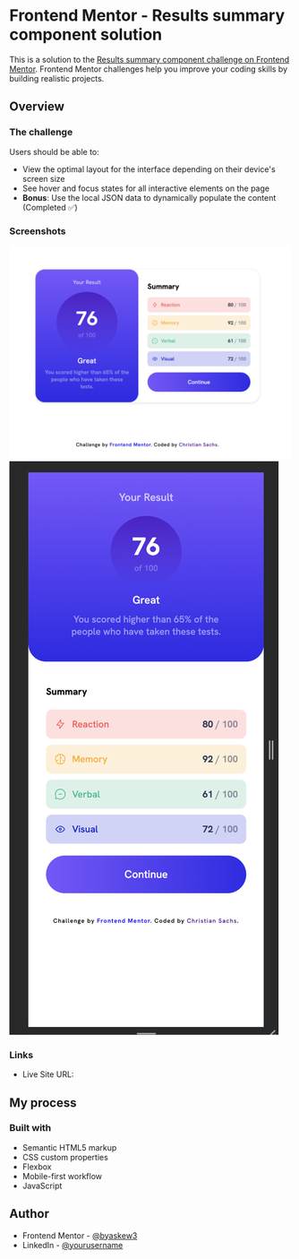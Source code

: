 # Frontend Mentor - Results summary component solution

This is a solution to the [Results summary component challenge on Frontend Mentor](https://www.frontendmentor.io/challenges/results-summary-component-CE_K6s0maV). Frontend Mentor challenges help you improve your coding skills by building realistic projects. 

## Overview

### The challenge

Users should be able to:

- View the optimal layout for the interface depending on their device's screen size
- See hover and focus states for all interactive elements on the page
- **Bonus**: Use the local JSON data to dynamically populate the content (Completed ✅)

### Screenshots

![](./assets/screenshots/Screenshot%202023-10-18%20at%2012.25.26%20AM.png)
![](./assets/screenshots/Screenshot%202023-10-18%20at%2012.26.00%20AM.png)

### Links

- Live Site URL: [](https://beamish-panda-44d703.netlify.app)

## My process

### Built with

- Semantic HTML5 markup
- CSS custom properties
- Flexbox
- Mobile-first workflow
- JavaScript

## Author

- Frontend Mentor - [@byaskew3](https://www.frontendmentor.io/profile/byaskew3)
- LinkedIn - [@yourusername](https://www.linkedin.com/in/christian-askew/)
